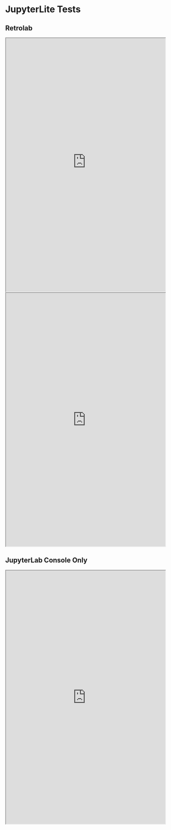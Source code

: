# JupyterLite Tests
## Retrolab
<iframe
  src="https://labs-publications.s3.eu-west-1.amazonaws.com/115/site/jupyterlite/_output/retro/notebooks/index.html?path=jupyter-lite.ipynb&theme='JupyterLab Dark'"
  width="100%"
  height="800px"
></iframe>

<iframe
  src="https://jupyterlite.readthedocs.io/en/latest/_static/retro/notebooks/index.html?path=intro-retro.ipynb&theme='JupyterLab Dark'"
  width="100%"
  height="800px"
></iframe>

## JupyterLab Console Only
<iframe
  src="https://jupyterlite.github.io/demo/repl/index.html?kernel=python&theme='JupyterLab Dark'"
  width="100%"
  height="800px"
></iframe>
